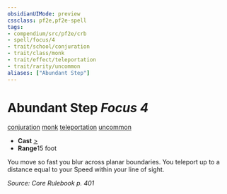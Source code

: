 ```yaml
---
obsidianUIMode: preview
cssclass: pf2e,pf2e-spell
tags:
- compendium/src/pf2e/crb
- spell/focus/4
- trait/school/conjuration
- trait/class/monk
- trait/effect/teleportation
- trait/rarity/uncommon
aliases: ["Abundant Step"]
---
```

# Abundant Step *Focus 4*   
[conjuration](conjuration.md)  [monk](rules/traits/monk.md)  [teleportation](teleportation.md)  [uncommon](uncommon.md)  

- **Cast** [>](chapter-9-playing-the-game.md#Actions "Single Action") 
- **Range**15 foot

You move so fast you blur across planar boundaries. You teleport up to a distance equal to your Speed within your line of sight.

*Source: Core Rulebook p. 401*